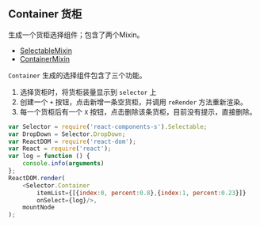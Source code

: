 ## Container 货柜
生成一个货柜选择组件；包含了两个Mixin。
+ [SelectableMixin](./SelectableMixin.html)
+ [ContainerMixin](./ContainerMixin.html)

`Container` 生成的选择组件包含了三个功能。
1. 选择货柜时，将货柜装量显示到 `selector` 上
2. 创建一个 `+` 按钮，点击新增一条空货柜，并调用 `reRender` 方法重新渲染。
3. 每一个货柜后有一个 `X` 按钮，点击删除该条货柜，目前没有提示，直接删除。

```JavaScript
var Selector = require('react-components-s').Selectable;
var DropDown = Selector.DropDown;
var ReactDOM = require('react-dom');
var React = require('react');
var log = function () {
    console.info(arguments)
};
ReactDOM.render(
    <Selector.Container
        itemList={[{index:0, percent:0.8},{index:1, percent:0.23}]}
        onSelect={log}/>,
    mountNode
);
```